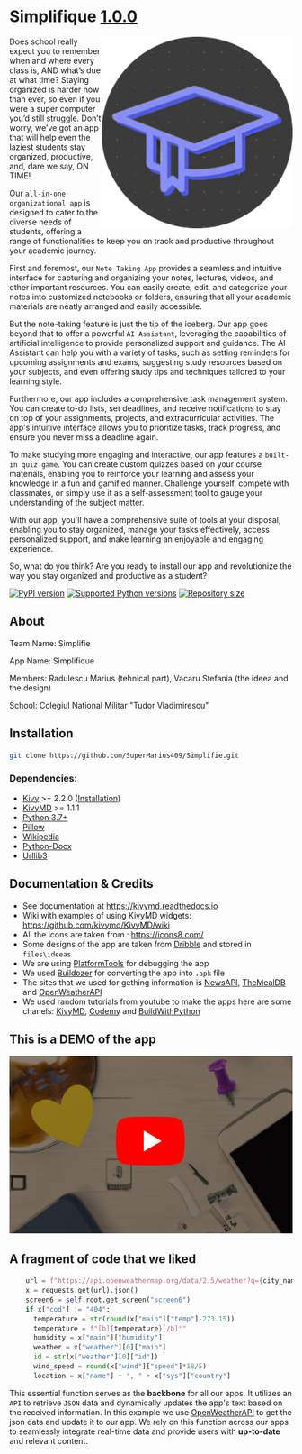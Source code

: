 # Simplifique [1.0.0](https://github.com/SuperMarius409/Simplifie)

<img align="right" height="340" src="https://github.com/SuperMarius409/Simplifie/blob/main/fisiere/project/computer/images/icon.png"/>

Does school really expect you to remember when and where every class is, AND what’s due at what time?
Staying organized is harder now than ever, so even if you were a super computer you’d still struggle.
Don’t worry, we’ve got an app that will help even the laziest students stay organized, productive, and, dare we say, ON TIME!

Our `all-in-one organizational app` is designed to cater to the diverse needs of students, offering a range of functionalities to keep you on track and productive throughout your academic journey.

First and foremost, our `Note Taking App` provides a seamless and intuitive interface for capturing and organizing your notes, lectures, videos, and other important resources. You can easily create, edit, and categorize your notes into customized notebooks or folders, ensuring that all your academic materials are neatly arranged and easily accessible.

But the note-taking feature is just the tip of the iceberg. Our app goes beyond that to offer a powerful `AI Assistant`, leveraging the capabilities of artificial intelligence to provide personalized support and guidance. The AI Assistant can help you with a variety of tasks, such as setting reminders for upcoming assignments and exams, suggesting study resources based on your subjects, and even offering study tips and techniques tailored to your learning style.

Furthermore, our app includes a comprehensive task management system. You can create to-do lists, set deadlines, and receive notifications to stay on top of your assignments, projects, and extracurricular activities. The app's intuitive interface allows you to prioritize tasks, track progress, and ensure you never miss a deadline again.

To make studying more engaging and interactive, our app features a `built-in quiz game`. You can create custom quizzes based on your course materials, enabling you to reinforce your learning and assess your knowledge in a fun and gamified manner. Challenge yourself, compete with classmates, or simply use it as a self-assessment tool to gauge your understanding of the subject matter.

With our app, you'll have a comprehensive suite of tools at your disposal, enabling you to stay organized, manage your tasks effectively, access personalized support, and make learning an enjoyable and engaging experience.

So, what do you think? Are you ready to install our app and revolutionize the way you stay organized and productive as a student?

[![PyPI version](https://img.shields.io/pypi/v/kivymd.svg)](https://pypi.org/project/kivymd)
[![Supported Python versions](https://img.shields.io/pypi/pyversions/kivymd.svg)](#Installation)
[![Repository size](https://img.shields.io/github/repo-size/kivymd/kivymd.svg)](https://github.com/SuperMarius409)

## About

Team Name: Simplifie

App Name: Simplifique

Members: Radulescu Marius (tehnical part), Vacaru Stefania (the ideea and the design)

School: Colegiul National Militar "Tudor Vladimirescu" 

## Installation

```bash
git clone https://github.com/SuperMarius409/Simplifie.git
```

### Dependencies:

- [Kivy](https://github.com/kivy/kivy) >= 2.2.0 ([Installation](https://kivy.org/doc/stable/gettingstarted/installation.html))
- [KivyMD](https://github.com/kivymd/KivyMD) >= 1.1.1 
- [Python 3.7+](https://www.python.org/)
- [Pillow](https://github.com/python-pillow/Pillow/)
- [Wikipedia](https://pypi.org/project/wikipedia/)
- [Python-Docx](https://pypi.org/project/python-docx/)
- [Urllib3](https://pypi.org/project/urllib3/)

## Documentation & Credits

- See documentation at https://kivymd.readthedocs.io
- Wiki with examples of using KivyMD widgets: https://github.com/kivymd/KivyMD/wiki
- All the icons are taken from : https://icons8.com/
- Some designs of the app are taken from [Dribble](https://dribbble.com/) and stored in `files\ideeas`
- We are using [PlatformTools](https://developer.android.com/tools/releases/platform-tools) for debugging the app
- We used [Buildozer](https://buildozer.readthedocs.io/en/latest/) for converting the app into `.apk` file
- The sites that we used for gething information is [NewsAPI](https://newsapi.org/), [TheMealDB](https://www.themealdb.com/) and [OpenWeatherAPI](https://openweathermap.org/api)
- We used random tutorials from youtube to make the apps here are some chanels: [KivyMD](https://www.youtube.com/@KivyMD), [Codemy](https://www.youtube.com/@Codemycom) and [BuildWithPython](https://www.youtube.com/@buildwithpython)

## This is a DEMO of the app

<p align="left">
  <a href="https://www.youtube.com/watch?v=4er9b6TH_TA">
    <img 
        width="600" 
        src="https://github.com/SuperMarius409/Simplifie/blob/main/fisiere/project/video.png" 
        title="Click to watch demo application of our app"
    >
  </a>
</p>

## A fragment of code that we liked

```python
    url = f"https://api.openweathermap.org/data/2.5/weather?q={city_name}&appid={self.api_key}"
    x = requests.get(url).json()
    screen6 = self.root.get_screen("screen6")
    if x["cod"] != "404":
      temperature = str(round(x["main"]["temp"]-273.15))
      temperature = f"[b]{temperature}[/b]°"
      humidity = x["main"]["humidity"]
      weather = x["weather"][0]["main"]
      id = str(x["weather"][0]["id"])
      wind_speed = round(x["wind"]["speed"]*18/5)
      location = x["name"] + ", " + x["sys"]["country"]
```

This essential function serves as the **backbone** for all our apps. It utilizes an `API` to retrieve `JSON` data and dynamically updates the app's text based on the received information. In this example we use [OpenWeatherAPI](https://openweathermap.org/api) to get the json data and update it to our app. We rely on this function across our apps to seamlessly integrate real-time data and provide users with **up-to-date** and relevant content.